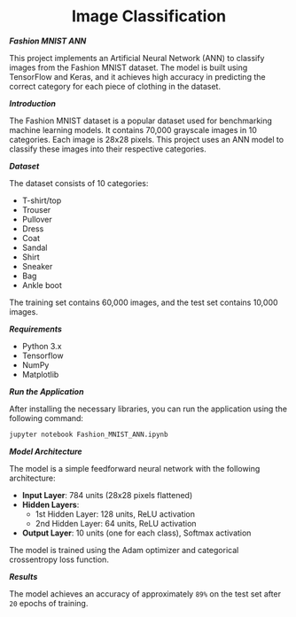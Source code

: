 <h1 align="center">
    Image Classification
</h1>

***Fashion MNIST ANN***

This project implements an Artificial Neural Network (ANN) to classify images from the Fashion MNIST dataset. The model is built using TensorFlow and Keras, and it achieves high accuracy in predicting the correct category for each piece of clothing in the dataset.

***Introduction***

The Fashion MNIST dataset is a popular dataset used for benchmarking machine learning models. It contains 70,000 grayscale images in 10 categories. Each image is 28x28 pixels. This project uses an ANN model to classify these images into their respective categories.

***Dataset***

The dataset consists of 10 categories:
- T-shirt/top
- Trouser
- Pullover
- Dress
- Coat
- Sandal
- Shirt
- Sneaker
- Bag
- Ankle boot

The training set contains 60,000 images, and the test set contains 10,000 images.

***Requirements***

- Python 3.x
- Tensorflow
- NumPy
- Matplotlib

***Run the Application***

After installing the necessary libraries, you can run the application using the following command:

```bash
jupyter notebook Fashion_MNIST_ANN.ipynb
```
***Model Architecture***

The model is a simple feedforward neural network with the following architecture:
- **Input Layer**: 784 units (28x28 pixels flattened)
- **Hidden Layers**:
  - 1st Hidden Layer: 128 units, ReLU activation
  - 2nd Hidden Layer: 64 units, ReLU activation
- **Output Layer**: 10 units (one for each class), Softmax activation

The model is trained using the Adam optimizer and categorical crossentropy loss function.

***Results***

The model achieves an accuracy of approximately `89%` on the test set after `20` epochs of training.
